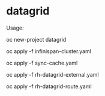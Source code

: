 # datagrid
Usage:

oc new-project datagrid

oc apply -f infinispan-cluster.yaml

oc apply -f sync-cache.yaml

oc apply -f rh-datagrid-external.yaml

oc apply -f rh-datagrid-route.yaml
